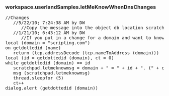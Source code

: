 ### workspace.userlandSamples.letMeKnowWhenDnsChanges
<pre>
//Changes
   //5/22/10; 7:24:38 AM by DW
      //Copy the message into the object db location scratchpad.letmeknowmsg. That way you can open the window and watch the value change. It can be hard to read the message in the About window.
   //1/21/10; 6:43:12 AM by DW
      //If you put in a change for a domain and want to know when the change is visible where you are, run this script. Note that it can't call tcp.dns.getdottedid because it caches the value, so it won't change as long as the app is running.
local (domain = "scripting.com")
on getdottedid (name)
   return (tcp.addressDecode (tcp.nameToAddress (domain)))
local (id = getdottedid (domain), ct = 0)
while getdottedid (domain) == id
   scratchpad.letmeknowmsg = domain + " = " + id + ". (" + ct + " loops)"
   msg (scratchpad.letmeknowmsg)
   thread.sleepfor (5)
   ct++
dialog.alert (getdottedid (domain))

</pre>